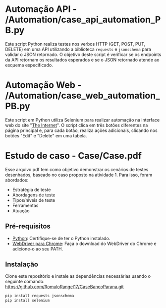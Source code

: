 # Automação API - /Automation/case_api_automation_PB.py
Este script Python realiza testes nos verbos HTTP (GET, POST, PUT, DELETE) em uma API utilizando a biblioteca `requests` e `jsonschema` para validar o JSON retornado.
O objetivo deste script é verificar se os endpoints da API retornam os resultados esperados e se o JSON retornado atende ao esquema especificado.

# Automação Web - /Automation/case_web_automation_PB.py
Este script em Python utiliza Selenium para realizar automação na interface web do site "[The Internet](https://the-internet.herokuapp.com/challenging_dom)". O script clica em três botões diferentes na página principal e, para cada botão, realiza ações adicionais, clicando nos botões "Edit" e "Delete" em uma tabela.

# Estudo de caso - Case/Case.pdf
Esse arquivo pdf tem como objetivo demonstrar os cenários de testes desenhados, baseado no caso proposto na atividade 1. Para isso, foram abordados:

- Estratégia de teste
- Abordagens de teste
- Tipos/níveis de teste
- Ferramentas
- Atuação

## Pré-requisitos

- [Python](https://www.python.org/downloads/): Certifique-se de ter o Python instalado.
- [WebDriver para Chrome](https://sites.google.com/chromium.org/driver/): Faça o download do WebDriver do Chrome e adicione-o ao seu PATH.

## Instalação

Clone este repositório e instale as dependências necessárias usando o seguinte comando:
https://github.com/RomuloRangel17/CaseBancoParana.git

```bash
pip install requests jsonschema
pip install selenium
